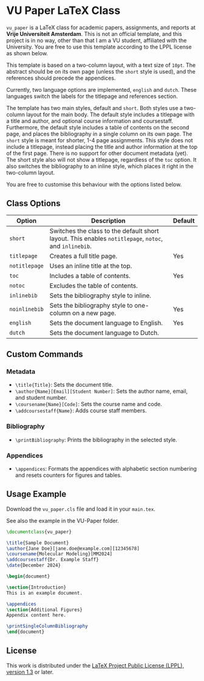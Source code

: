 # VU Paper LaTeX Class

`vu_paper` is a LaTeX class for academic papers, assignments, and reports at **Vrije Universiteit Amsterdam**. This is not an official template, and this project is in no way, other than that I am a VU student, affiliated with the University. You are free to use this template according to the LPPL license as shown below.

This template is based on a two-column layout, with a text size of `10pt`. The abstract should be on its own page (unless the `short` style is used), and the references should precede the appendices.

Currently, two language options are implemented, `english` and `dutch`. These languages switch the labels for the titlepage and references section. 

The template has two main styles, default and `short`. Both styles use a two-column layout for the main body. The default style includes a titlepage with a title and author, and optional course information and coursestaff. Furthermore, the default style includes a table of contents on the second page, and places the bibliography in a single column on its own page.
The `short` style is meant for shorter, 1-4 page assignments. This style does not include a titlepage, instead placing the title and author information at the top of the first page. There is no support for other document metadata (yet). The short style also will not show a titlepage, regardless of the `toc` option. It also switches the bibliography to an inline style, which places it right in the two-column layout. 

You are free to customise this behaviour with the options listed below.

## Class Options

| Option        | Description                            | Default |
| ------------- | -------------------------------------- | ------- |
| `short`       | Switches the class to the default short layout. This enables `notitlepage`, `notoc`, and `inlinebib`. |  | 
| `titlepage`   | Creates a full title page.             | Yes     | 
| `notitlepage` | Uses an inline title at the top.       |         | 
| `toc`         | Includes a table of contents.          | Yes     | 
| `notoc`       | Excludes the table of contents.        |         | 
| `inlinebib`   | Sets the bibliography style to inline. |         |
| `noinlinebib` | Sets the bibliography style to one-column on a new page. | Yes |
| `english`     | Sets the document language to English. | Yes     | 
| `dutch`       | Sets the document language to Dutch.   |         |  

## Custom Commands

### Metadata

- `\title{Title}`: Sets the document title.
- `\author{Name}[Email][Student Number]`: Sets the author name, email, and student number.
- `\coursename{Name}[Code]`: Sets the course name and code.
- `\addcoursestaff{Name}`: Adds course staff members.

### Bibliography

- `\printBibliography`: Prints the bibliography in the selected style.

### Appendices

- `\appendices`: Formats the appendices with alphabetic section numbering and resets counters for figures and tables.

## Usage Example

Download the `vu_paper.cls` file and load it in your `main.tex`.

See also the example in the VU-Paper folder.

```latex
\documentclass{vu_paper}

\title{Sample Document}
\author{Jane Doe}[jane.doe@example.com][12345678]
\coursename{Molecular Modeling}[MM2024]
\addcoursestaff{Dr. Example Staff}
\date{December 2024}

\begin{document}

\section{Introduction}
This is an example document.

\appendices
\section{Additional Figures}
Appendix content here.

\printSingleColumnBibliography
\end{document}
```

## License
This work is distributed under the [LaTeX Project Public License (LPPL), version 1.3](https://www.latex-project.org/lppl/lppl-1-3c.txt) or later.
